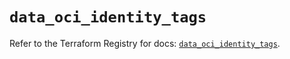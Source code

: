 # `data_oci_identity_tags`

Refer to the Terraform Registry for docs: [`data_oci_identity_tags`](https://registry.terraform.io/providers/oracle/oci/6.18.0/docs/data-sources/identity_tags).
